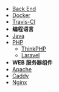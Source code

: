 * [Back End](back-end/README.md)
* [Docker](back-end/docker.md)
* [Travis-CI](back-end/travis-ci.md)
* **编程语言**
* [Java](back-end/java.md)
* [PHP](back-end/php/README.md)
    * [ThinkPHP](back-end/thinkphp/README.md)
    * [Laravel](back-end/laravel.md)
* **WEB 服务器组件**
* [Apache](back-end/apache.md)
* [Caddy](back-end/caddy.md)
* [Nginx](back-end/nginx.md)
